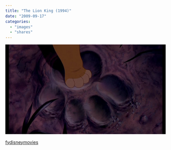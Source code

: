 ```yaml
---
title: "The Lion King (1994)"
date: "2009-09-17"
categories: 
  - "images"
  - "shares"
---
```


![](images/tumblr_kp2jhffGeN1qzl19so1_1280.jpg)

[fydisneymovies](http://fydisneymovies.tumblr.com/post/173524649/the-lion-king-1994)
